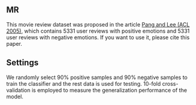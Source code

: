 ## MR
This movie review dataset was proposed in the article [Pang and Lee (ACL 2005)](http://www.aclweb.org/anthology/D14-1181), which contains 5331 user reviews with positive emotions and 5331 user reviews with negative emotions. If you want to use it, please cite this paper.

## Settings
We randomly select 90% positive samples and 90% negative samples to train the classifier and the rest data is used for testing. 10-fold cross-validation is employed to measure the generalization performance of the model.
